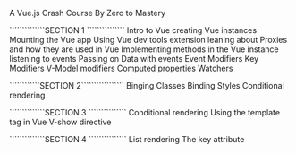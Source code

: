 A Vue.js Crash Course By Zero to Mastery

``````````````SECTION 1 ```````````````
Intro to Vue
creating Vue instances
Mounting the Vue app
Using Vue dev tools extension
leaning about Proxies and how they are used in Vue
Implementing methods in the Vue instance
listening to events
Passing on Data with events
Event Modifiers
Key Modifiers
V-Model modifiers
Computed properties
Watchers


````````````SECTION 2`````````````````
Binging Classes
Binding Styles
Conditional rendering

``````````````SECTION 3 ```````````````
Conditional rendering
Using the template tag in Vue
V-show directive

``````````````SECTION 4 ```````````````
List rendering
The key attribute
